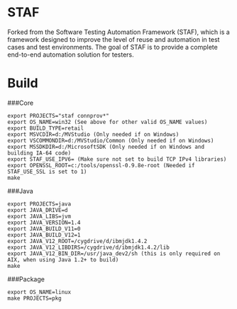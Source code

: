 # STAF
Forked from the Software Testing Automation Framework (STAF), which is a framework designed to improve the level of reuse and automation in test cases and test environments. The goal of STAF is to provide a complete end-to-end automation solution for testers.
# Build
###Core
```
export PROJECTS="staf connprov*"
export OS_NAME=win32 (See above for other valid OS_NAME values)
export BUILD_TYPE=retail
export MSVCDIR=d:/MVStudio (Only needed if on Windows)
export VSCOMMONDIR=d:/MVStudio/Common (Only needed if on Windows)
export MSSDKDIR=d:/MicrosoftSDK (Only needed if on Windows and building IA-64 code)
export STAF_USE_IPV6= (Make sure not set to build TCP IPv4 libraries)
export OPENSSL_ROOT=c:/tools/openssl-0.9.8e-root (Needed if STAF_USE_SSL is set to 1)
make
```
###Java
```
export PROJECTS=java
export JAVA_DRIVE=d
export JAVA_LIBS=jvm
export JAVA_VERSION=1.4
export JAVA_BUILD_V11=0
export JAVA_BUILD_V12=1
export JAVA_V12_ROOT=/cygdrive/d/ibmjdk1.4.2
export JAVA_V12_LIBDIRS=/cygdrive/d/ibmjdk1.4.2/lib
export JAVA_V12_BIN_DIR=/usr/java_dev2/sh (this is only required on AIX, when using Java 1.2+ to build)
make
```
###Package
```
export OS_NAME=linux
make PROJECTS=pkg
```